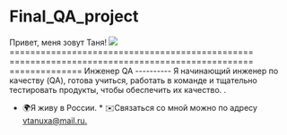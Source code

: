 # Final_QA_project
Привет, меня зовут Таня!
![](https://user-images.githubusercontent.com/18350557/176309783-0785949b-9127-417c-8b55-ab5a4333674e.gif) 
=============================================== =============================================== ============== 
Инженер QA ----------
Я начинающий инженер по качеству (QA), готова учиться, работать в команде и тщательно тестировать продукты, чтобы обеспечить их качество. .
* 🌍Я живу в России. * ✉️Связаться со мной можно по адресу [vtanuxa@mail.ru.](mailto:vtanuxa@mail.ru)[](mailto:vtanuxa@mail.ru)
